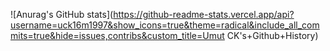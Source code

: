 ![Anurag's GitHub stats](https://github-readme-stats.vercel.app/api?username=uck16m1997&show_icons=true&theme=radical&include_all_commits=true&hide=issues,contribs&custom_title=Umut CK's+Github+History)
